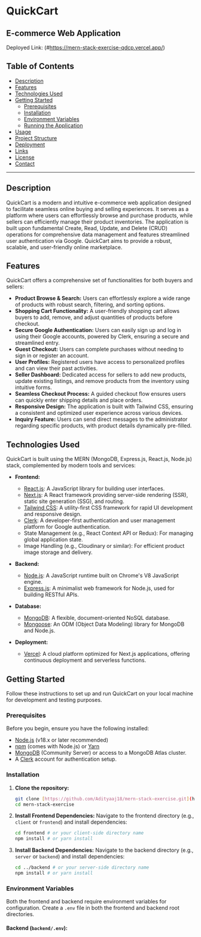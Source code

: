 # QuickCart

## E-commerce Web Application

Deployed Link: (#https://mern-stack-exercise-qdcp.vercel.app/)

## Table of Contents

* [Description](#description)
* [Features](#features)
* [Technologies Used](#technologies-used)
* [Getting Started](#getting-started)
    * [Prerequisites](#prerequisites)
    * [Installation](#installation)
    * [Environment Variables](#environment-variables)
    * [Running the Application](#running-the-application)
* [Usage](#usage)
* [Project Structure](#project-structure)
* [Deployment](#deployment)
* [Links](#links)
* [License](#license)
* [Contact](#contact)

---

## Description

QuickCart is a modern and intuitive e-commerce web application designed to facilitate seamless online buying and selling experiences. It serves as a platform where users can effortlessly browse and purchase products, while sellers can efficiently manage their product inventories. The application is built upon fundamental Create, Read, Update, and Delete (CRUD) operations for comprehensive data management and features streamlined user authentication via Google. QuickCart aims to provide a robust, scalable, and user-friendly online marketplace.

## Features

QuickCart offers a comprehensive set of functionalities for both buyers and sellers:

* **Product Browse & Search:** Users can effortlessly explore a wide range of products with robust search, filtering, and sorting options.
* **Shopping Cart Functionality:** A user-friendly shopping cart allows buyers to add, remove, and adjust quantities of products before checkout.
* **Secure Google Authentication:** Users can easily sign up and log in using their Google accounts, powered by Clerk, ensuring a secure and streamlined entry.
* **Guest Checkout:** Users can complete purchases without needing to sign in or register an account.
* **User Profiles:** Registered users have access to personalized profiles and can view their past activities.
* **Seller Dashboard:** Dedicated access for sellers to add new products, update existing listings, and remove products from the inventory using intuitive forms.
* **Seamless Checkout Process:** A guided checkout flow ensures users can quickly enter shipping details and place orders.
* **Responsive Design:** The application is built with Tailwind CSS, ensuring a consistent and optimized user experience across various devices.
* **Inquiry Feature:** Users can send direct messages to the administrator regarding specific products, with product details dynamically pre-filled.

## Technologies Used

QuickCart is built using the MERN (MongoDB, Express.js, React.js, Node.js) stack, complemented by modern tools and services:

* **Frontend:**
    * [React.js](https://react.dev/): A JavaScript library for building user interfaces.
    * [Next.js](https://nextjs.org/): A React framework providing server-side rendering (SSR), static site generation (SSG), and routing.
    * [Tailwind CSS](https://tailwindcss.com/): A utility-first CSS framework for rapid UI development and responsive design.
    * [Clerk](https://clerk.com/): A developer-first authentication and user management platform for Google authentication.
    * State Management (e.g., React Context API or Redux): For managing global application state.
    * Image Handling (e.g., Cloudinary or similar): For efficient product image storage and delivery.

* **Backend:**
    * [Node.js](https://nodejs.org/): A JavaScript runtime built on Chrome's V8 JavaScript engine.
    * [Express.js](https://expressjs.com/): A minimalist web framework for Node.js, used for building RESTful APIs.

* **Database:**
    * [MongoDB](https://www.mongodb.com/): A flexible, document-oriented NoSQL database.
    * [Mongoose](https://mongoosejs.com/): An ODM (Object Data Modeling) library for MongoDB and Node.js.

* **Deployment:**
    * [Vercel](https://vercel.com/): A cloud platform optimized for Next.js applications, offering continuous deployment and serverless functions.

## Getting Started

Follow these instructions to set up and run QuickCart on your local machine for development and testing purposes.

### Prerequisites

Before you begin, ensure you have the following installed:

* [Node.js](https://nodejs.org/en/download/) (v18.x or later recommended)
* [npm](https://www.npmjs.com/get-npm) (comes with Node.js) or [Yarn](https://yarnpkg.com/getting-started/install)
* [MongoDB](https://www.mongodb.com/try/download/community) (Community Server) or access to a MongoDB Atlas cluster.
* A [Clerk](https://clerk.com/) account for authentication setup.

### Installation

1.  **Clone the repository:**
    ```bash
    git clone [https://github.com/Adityaaj18/mern-stack-exercise.git](https://github.com/Adityaaj18/mern-stack-exercise.git)
    cd mern-stack-exercise
    ```

2.  **Install Frontend Dependencies:**
    Navigate to the frontend directory (e.g., `client` or `frontend`) and install dependencies:
    ```bash
    cd frontend # or your client-side directory name
    npm install # or yarn install
    ```

3.  **Install Backend Dependencies:**
    Navigate to the backend directory (e.g., `server` or `backend`) and install dependencies:
    ```bash
    cd ../backend # or your server-side directory name
    npm install # or yarn install
    ```

### Environment Variables

Both the frontend and backend require environment variables for configuration. Create a `.env` file in both the frontend and backend root directories.

#### Backend (`backend/.env`):
